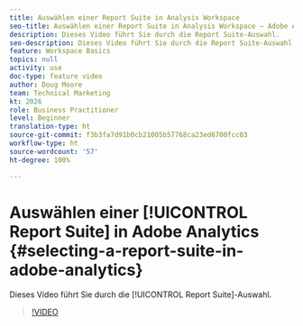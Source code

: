 ```yaml
---
title: Auswählen einer Report Suite in Analysis Workspace
seo-title: Auswählen einer Report Suite in Analysis Workspace – Adobe Analytics
description: Dieses Video führt Sie durch die Report Suite-Auswahl.
seo-description: Dieses Video führt Sie durch die Report Suite-Auswahl. - Adobe Analytics
feature: Workspace Basics
topics: null
activity: use
doc-type: feature video
author: Doug Moore
team: Technical Marketing
kt: 2026
role: Business Practitioner
level: Beginner
translation-type: ht
source-git-commit: f3b3fa7d91b0cb21005b57768ca23ed6700fcc03
workflow-type: ht
source-wordcount: '57'
ht-degree: 100%

---
```



# Auswählen einer [!UICONTROL Report Suite] in Adobe Analytics {#selecting-a-report-suite-in-adobe-analytics}

Dieses Video führt Sie durch die [!UICONTROL Report Suite]-Auswahl.

>[!VIDEO](https://video.tv.adobe.com/v/23967/?quality=12)

